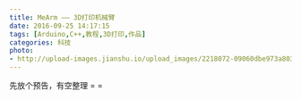 ```yaml
---
title: MeArm —— 3D打印机械臂
date: 2016-09-25 14:17:15
tags: [Arduino,C++,教程,3D打印,作品]
categories: 科技  
photo:
- http://upload-images.jianshu.io/upload_images/2218072-09060dbe973a8036.jpg?imageMogr2/auto-orient/strip%7CimageView2/2/w/1240
---
```



先放个预告，有空整理 = =
